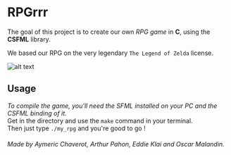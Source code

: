# RPGrrr

The goal of this project is to create our own *RPG game* in **C**, using the **CSFML** library.

We based our RPG on the very legendary `The Legend of Zelda` license.

![alt text](https://media4.giphy.com/media/YWUpVw86AtIbe/giphy.gif?cid=ecf05e47297k75qlg9l889fesltodz5ws4zhfnhn3qi3194j&rid=giphy.gif&ct=g)

## Usage

*To compile the game, you'll need the SFML installed on your PC and the CSFML binding of it.*<br>
Get in the directory and use the `make` command in your terminal.<br>Then just type `./my_rpg` and you're good to go !

###### Made by *Aymeric Chaverot*, *Arthur Pahon*, *Eddie Klai* and *Oscar Malandin*.
